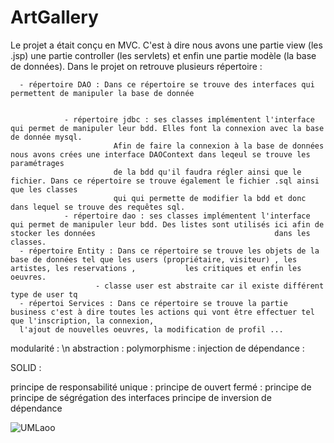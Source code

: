# ArtGallery

Le projet a était conçu en MVC. C'est à dire nous avons une partie view (les .jsp) une partie controller (les servlets) et enfin une partie modèle (la base de données).
Dans le projet on retrouve plusieurs répertoire : 



      - répertoire DAO : Dans ce répertoire se trouve des interfaces qui permettent de manipuler la base de donnée
      
      
                - répertoire jdbc : ses classes implémentent l'interface qui permet de manipuler leur bdd. Elles font la connexion avec la base de donnée mysql.
                           Afin de faire la connexion à la base de données nous avons crées une interface DAOContext dans leqeul se trouve les paramétrages 
                           de la bdd qu'il faudra régler ainsi que le fichier. Dans ce répertoire se trouve également le fichier .sql ainsi que les classes
                           qui qui permette de modifier la bdd et donc dans lequel se trouve des requêtes sql.
                - répertoire dao : ses classes implémentent l'interface qui permet de manipuler leur bdd. Des listes sont utilisés ici afin de stocker les données                                        dans les classes.
      - répertoire Entity : Dans ce répertoire se trouve les objets de la base de données tel que les users (propriétaire, visiteur) , les artistes, les reservations ,           les critiques et enfin les oeuvres. 
                       - classe user est abstraite car il existe différent type de user tq 
      - répertoi Services : Dans ce répertoire se trouve la partie business c'est à dire toutes les actions qui vont être effectuer tel que l'inscription, la connexion,
      l'ajout de nouvelles oeuvres, la modification de profil ...


modularité : \n
abstraction :
polymorphisme :
injection de dépendance :

SOLID :

principe de responsabilité unique :
principe de ouvert fermé :
principe de 
principe de ségrégation des interfaces
principe de inversion de dépendance




![UMLaoo](https://user-images.githubusercontent.com/113671198/226066795-c3cefa06-a409-4890-98d0-2208b4396696.PNG)
